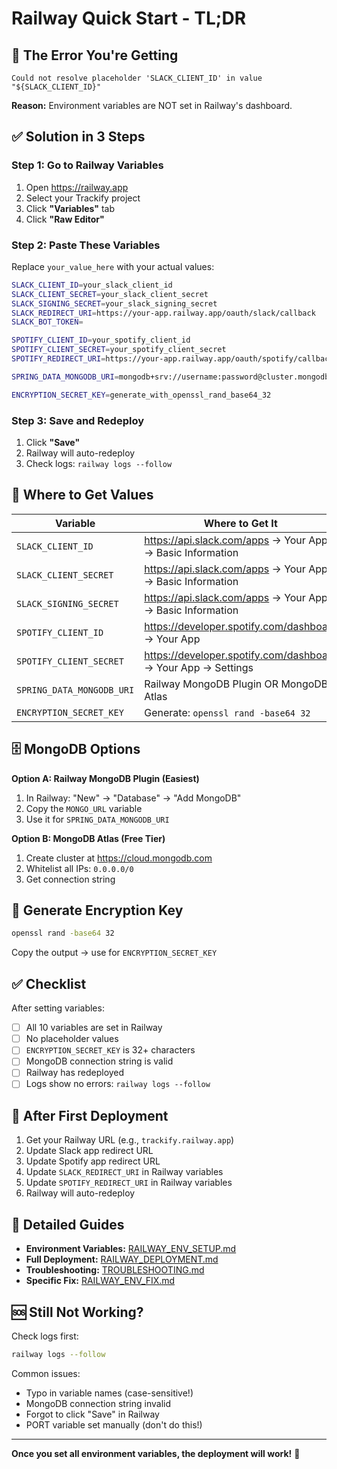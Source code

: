 # Railway Quick Start - TL;DR

## 🚨 The Error You're Getting

```
Could not resolve placeholder 'SLACK_CLIENT_ID' in value "${SLACK_CLIENT_ID}"
```

**Reason:** Environment variables are NOT set in Railway's dashboard.

## ✅ Solution in 3 Steps

### Step 1: Go to Railway Variables

1. Open https://railway.app
2. Select your Trackify project
3. Click **"Variables"** tab
4. Click **"Raw Editor"**

### Step 2: Paste These Variables

Replace `your_value_here` with your actual values:

```bash
SLACK_CLIENT_ID=your_slack_client_id
SLACK_CLIENT_SECRET=your_slack_client_secret
SLACK_SIGNING_SECRET=your_slack_signing_secret
SLACK_REDIRECT_URI=https://your-app.railway.app/oauth/slack/callback
SLACK_BOT_TOKEN=

SPOTIFY_CLIENT_ID=your_spotify_client_id
SPOTIFY_CLIENT_SECRET=your_spotify_client_secret
SPOTIFY_REDIRECT_URI=https://your-app.railway.app/oauth/spotify/callback

SPRING_DATA_MONGODB_URI=mongodb+srv://username:password@cluster.mongodb.net/trackify?retryWrites=true&w=majority

ENCRYPTION_SECRET_KEY=generate_with_openssl_rand_base64_32
```

### Step 3: Save and Redeploy

1. Click **"Save"**
2. Railway will auto-redeploy
3. Check logs: `railway logs --follow`

## 📝 Where to Get Values

| Variable | Where to Get It |
|----------|----------------|
| `SLACK_CLIENT_ID` | https://api.slack.com/apps → Your App → Basic Information |
| `SLACK_CLIENT_SECRET` | https://api.slack.com/apps → Your App → Basic Information |
| `SLACK_SIGNING_SECRET` | https://api.slack.com/apps → Your App → Basic Information |
| `SPOTIFY_CLIENT_ID` | https://developer.spotify.com/dashboard → Your App |
| `SPOTIFY_CLIENT_SECRET` | https://developer.spotify.com/dashboard → Your App → Settings |
| `SPRING_DATA_MONGODB_URI` | Railway MongoDB Plugin OR MongoDB Atlas |
| `ENCRYPTION_SECRET_KEY` | Generate: `openssl rand -base64 32` |

## 🗄️ MongoDB Options

**Option A: Railway MongoDB Plugin (Easiest)**
1. In Railway: "New" → "Database" → "Add MongoDB"
2. Copy the `MONGO_URL` variable
3. Use it for `SPRING_DATA_MONGODB_URI`

**Option B: MongoDB Atlas (Free Tier)**
1. Create cluster at https://cloud.mongodb.com
2. Whitelist all IPs: `0.0.0.0/0`
3. Get connection string

## 🔑 Generate Encryption Key

```bash
openssl rand -base64 32
```

Copy the output → use for `ENCRYPTION_SECRET_KEY`

## ✅ Checklist

After setting variables:

- [ ] All 10 variables are set in Railway
- [ ] No placeholder values
- [ ] `ENCRYPTION_SECRET_KEY` is 32+ characters
- [ ] MongoDB connection string is valid
- [ ] Railway has redeployed
- [ ] Logs show no errors: `railway logs --follow`

## 🎯 After First Deployment

1. Get your Railway URL (e.g., `trackify.railway.app`)
2. Update Slack app redirect URL
3. Update Spotify app redirect URL
4. Update `SLACK_REDIRECT_URI` in Railway variables
5. Update `SPOTIFY_REDIRECT_URI` in Railway variables
6. Railway will auto-redeploy

## 📖 Detailed Guides

- **Environment Variables:** [RAILWAY_ENV_SETUP.md](RAILWAY_ENV_SETUP.md)
- **Full Deployment:** [RAILWAY_DEPLOYMENT.md](RAILWAY_DEPLOYMENT.md)
- **Troubleshooting:** [TROUBLESHOOTING.md](TROUBLESHOOTING.md)
- **Specific Fix:** [RAILWAY_ENV_FIX.md](RAILWAY_ENV_FIX.md)

## 🆘 Still Not Working?

Check logs first:
```bash
railway logs --follow
```

Common issues:
- Typo in variable names (case-sensitive!)
- MongoDB connection string invalid
- Forgot to click "Save" in Railway
- PORT variable set manually (don't do this!)

---

**Once you set all environment variables, the deployment will work!** 🚀
